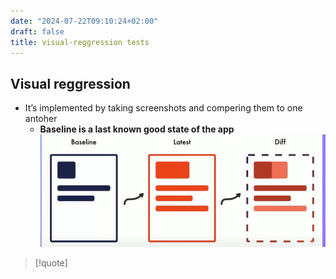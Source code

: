 ```yaml
---
date: "2024-07-22T09:10:24+02:00"
draft: false
title: visual-reggression tests
---
```


## Visual reggression

-   It’s implemented by taking screenshots and compering them to one
    antoher
    -   **Baseline is a last known good state of the app**
        ![VisualReggresionStages_visual.png](/static/VisualReggresionStages_visual.png)

> \[!quote\]
